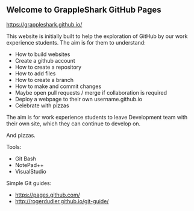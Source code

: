 ## Welcome to GrappleShark GitHub Pages

https://grappleshark.github.io/

This website is initially built to help the exploration of GitHub by our work experience students. The aim is for them to understand:

* How to build websites
* Create a github account
* How to create a repository
* How to add files
* How to create a branch
* How to make and commit changes
* Maybe open pull requests / merge if collaboration is required
* Deploy a webpage to their own username.github.io 
* Celebrate with pizzas

The aim is for work experience students to leave Development team with their own site, which they can continue to develop on.

And pizzas.

Tools:
* Git Bash
* NotePad++
* VisualStudio

Simple Git guides:

* https://pages.github.com/
* http://rogerdudler.github.io/git-guide/

